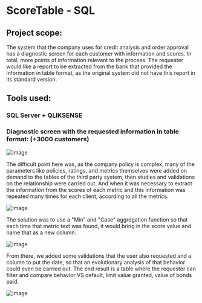 # ScoreTable - SQL 

##  Project scope:
The system that the company uses for credit analysis and order approval has a diagnostic screen for each customer with information and scores.
In total, more points of information relevant to the process.
The requester would like a report to be extracted from the bank that provided the information in table format, as the original system did not have this report in its standard version.

## Tools used: 
### SQL Server + QLIKSENSE


### Diagnostic screen with the requested information in table format: (+3000 customers)

![image](https://github.com/Ygorkelevra93/Projects/assets/121832957/e1da57f6-813c-4e95-a1d0-cf294f121294)


The difficult point here was, as the company policy is complex, many of the parameters like policies, ratings, and metrics themselves were added
on demand to the tables of the third party system, then studies and validations on the relationship were carried out.
And when it was necessary to extract the information from the scores of each metric and this information was repeated many times for each client, according to all the metrics.



 ![image](https://github.com/Ygorkelevra93/Projects/assets/121832957/018dafa1-479a-4927-afe1-70e42f90ee61)

The solution was to use a "Min" and "Case" aggregation function so that each time that
metric text was found, it would bring in the score value and name that as a new column.

![image](https://github.com/Ygorkelevra93/Projects/assets/121832957/825c9f30-d1e1-4b3c-8208-ffe314656b6a)


From there, we added some validations that the user also requested and a column to put the date, so that an evolutionary analysis of that behavior could even be carried out.
The end result is a table where the requester can filter and compare behavior VS default, limit value granted, value of bonds paid.


![image](https://github.com/Ygorkelevra93/Projects/assets/121832957/a1978320-ce38-4f6e-a128-42647b81b450)


